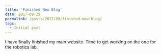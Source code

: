 ```yaml
---
title: 'Finished New Blog'
date: 2017-09-25
permalink: /posts/2017/09/finished-new-blog/
tags:
  - Initial post
---
```


I have finally finished my main website. Time to get working on the one for the robotics lab. 